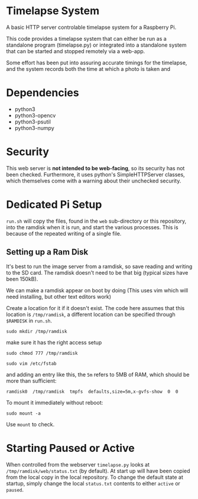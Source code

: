 Timelapse System
==================

A basic HTTP server controlable timelapse system for a Raspberry Pi.

This code provides a timelapse system that can either be run as a standalone 
program (timelapse.py) or integrated into a standalone system that can be 
started and stopped remotely via a web-app. 

Some effort has been put into assuring accurate timings for the timelapse, 
and the system records both the time at which a photo is taken and 

Dependencies
============

* python3
* python3-opencv
* python3-psutil
* python3-numpy


Security
========

This web server is **not intended to be web-facing**, so its security has not been checked. Furthermore, it uses python's
SimpleHTTPServer classes, which themselves come with a warning about their unchecked security.

Dedicated Pi Setup
==================


`run.sh` will copy the files, found in the `web` sub-directory or this repository,
into the ramdisk when it is run, and start the various processes. This is because of the repeated writing of a single file.

Setting up a Ram Disk
---------------------

It's best to run the image server from a ramdisk, so save reading and writing to the SD card.
The ramdisk doesn't need to be that big (typical sizes have been 150kB).

We can make a ramdisk appear on boot by doing (This uses vim which will need installing, but other text editors work)

Create a location for it if it doesn't exist. The code here assumes that this location is `/tmp/ramdisk`,
a different location can be specified through `$RAMDISK` in `run.sh`.

``sudo mkdir /tmp/ramdisk``

make sure it has the right access setup

``sudo chmod 777 /tmp/ramdisk``

``sudo vim /etc/fstab``

and adding an entry like this, the ``5m`` refers to 5MB of RAM, which should be more than sufficient:

``ramdisk0  /tmp/ramdisk  tmpfs  defaults,size=5m,x-gvfs-show  0  0``

To mount it immediately without reboot:

``sudo mount -a``

Use ``mount`` to check.


Starting Paused or Active
=========================

When controlled from the webserver `timelapse.py` looks at 
 `/tmp/ramdisk/web/status.txt` (by default). 
At start up will have been copied from the local copy in the 
local repository. To change the default state at startup, 
simply change the local `status.txt` contents to either 
`active` or `paused`.